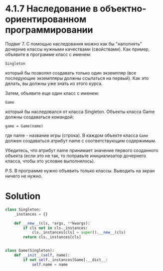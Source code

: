 # 4.1.7 Наследование в объектно-ориентированном программировании

Подвиг 7. С помощью наследования можно как бы "наполнять" дочерние классы нужными качествами (свойствами). Как пример,
объявите в программе класс с именем:

`Singleton`

который бы позволял создавать только один экземпляр (все последующие экземпляры должны ссылаться на первый). Как это
делать, вы должны уже знать из этого курса.

Затем, объявите еще один класс с именем:

`Game`

который бы наследовался от класса Singleton. Объекты класса Game должны создаваться командой:

```
game = Game(name)
```

где name - название игры (строка). В каждом объекте класса `Game` должен создаваться атрибут name с соответствующим
содержимым.

Убедитесь, что атрибут name принимает значение первого созданного объекта (если это не так, то поправьте инициализатор
дочернего класса, чтобы это условие выполнялось).

P.S. В программе нужно объявить только классы. Выводить на экран ничего не нужно.

# Solution

```python
class Singleton:
    _instances = {}

    def __new__(cls, *args, **kwargs):
        if cls not in cls._instances:
            cls._instances[cls] = super().__new__(cls)
        return cls._instances[cls]


class Game(Singleton):
    def __init__(self, name):
        if not self._instances[Game].__dict__:
            self.name = name
```